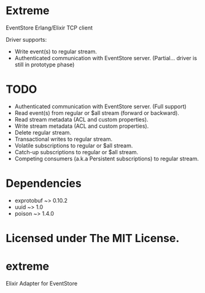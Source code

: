 Extreme
=======

EventStore Erlang/Elixir TCP client

Driver supports:

* Write event(s) to regular stream.
* Authenticated communication with EventStore server. (Partial... driver is still in prototype phase)


TODO
====

* Authenticated communication with EventStore server. (Full support)
* Read event(s) from regular or $all stream (forward or backward).
* Read stream metadata (ACL and custom properties).
* Write stream metadata (ACL and custom properties).
* Delete regular stream.
* Transactional writes to regular stream.
* Volatile subscriptions to regular or $all stream.
* Catch-up subscriptions to regular or $all stream.
* Competing consumers (a.k.a Persistent subscriptions) to regular stream.

Dependencies
============

* exprotobuf ~> 0.10.2
* uuid ~> 1.0
* poison ~> 1.4.0


Licensed under The MIT License.
=======
# extreme
Elixir Adapter for EventStore
